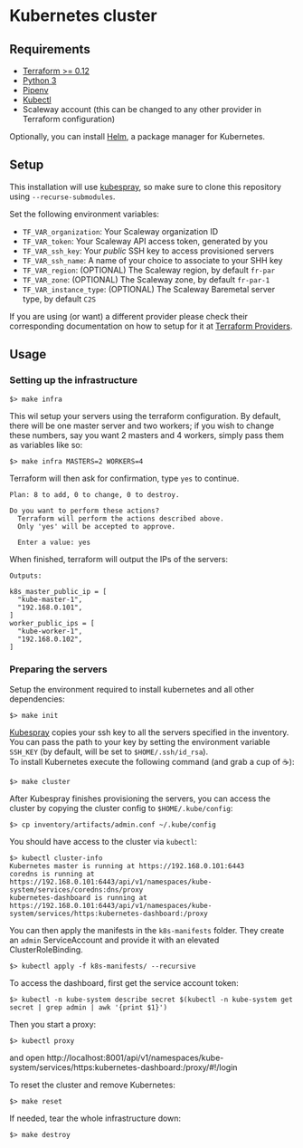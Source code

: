 # Kubernetes cluster

## Requirements

- [Terraform >= 0.12](https://www.terraform.io/downloads.html)
- [Python 3](https://www.python.org/downloads/)
- [Pipenv](https://pipenv-fork.readthedocs.io/en/latest/)
- [Kubectl](https://kubernetes.io/docs/tasks/tools/install-kubectl/)
- Scaleway account (this can be changed to any other provider in Terraform configuration)

Optionally, you can install [Helm](https://helm.sh), a package manager for Kubernetes.

## Setup

This installation will use [kubespray](https://github.com/kubernetes-sigs/kubespray), so make sure to clone this repository using `--recurse-submodules`.

Set the following environment variables:

- `TF_VAR_organization`: Your Scaleway organization ID
- `TF_VAR_token`: Your Scaleway API access token, generated by you
- `TF_VAR_ssh_key`: Your _public_ SSH key to access provisioned servers
- `TF_VAR_ssh_name`: A name of your choice to associate to your SHH key
- `TF_VAR_region`: (OPTIONAL) The Scaleway region, by default `fr-par`
- `TF_VAR_zone`: (OPTIONAL) The Scaleway zone, by default `fr-par-1`
- `TF_VAR_instance_type`: (OPTIONAL) The Scaleway Baremetal server type, by default `C2S`

If you are using (or want) a different provider please check their corresponding documentation on how to setup for it at [Terraform Providers](https://www.terraform.io/docs/providers/index.html).

## Usage
### Setting up the infrastructure

```
$> make infra
```

This wil setup your servers using the terraform configuration. By default, there will be one master server and two workers; if you wish to change these numbers, say you want 2 masters and 4 workers, simply pass them as variables like so:

```
$> make infra MASTERS=2 WORKERS=4
```

Terraform will then ask for confirmation, type `yes` to continue.

```
Plan: 8 to add, 0 to change, 0 to destroy.

Do you want to perform these actions?
  Terraform will perform the actions described above.
  Only 'yes' will be accepted to approve.

  Enter a value: yes
```

When finished, terraform will output the IPs of the servers:

```
Outputs:

k8s_master_public_ip = [
  "kube-master-1",
  "192.168.0.101",
]
worker_public_ips = [
  "kube-worker-1",
  "192.168.0.102",
]
```

### Preparing the servers

Setup the environment required to install kubernetes and all other dependencies:

```
$> make init
```

[Kubespray](https://kubernetes.io/docs/setup/production-environment/tools/kubespray/) copies your ssh key to all the servers specified in the inventory. You can pass the path to your key by setting the environment variable `SSH_KEY` (by default, will be set to `$HOME/.ssh/id_rsa`).  
To install Kubernetes execute the following command (and grab a cup of ☕):

```
$> make cluster
```

After Kubespray finishes provisioning the servers, you can access the cluster by copying the cluster config to `$HOME/.kube/config`:

```
$> cp inventory/artifacts/admin.conf ~/.kube/config
```

You should have access to the cluster via `kubectl`:

```
$> kubectl cluster-info
Kubernetes master is running at https://192.168.0.101:6443
coredns is running at https://192.168.0.101:6443/api/v1/namespaces/kube-system/services/coredns:dns/proxy
kubernetes-dashboard is running at https://192.168.0.101:6443/api/v1/namespaces/kube-system/services/https:kubernetes-dashboard:/proxy
```

You can then apply the manifests in the `k8s-manifests` folder. They create an `admin` ServiceAccount and provide it with an elevated ClusterRoleBinding.

```
$> kubectl apply -f k8s-manifests/ --recursive
```

To access the dashboard, first get the service account token:

```
$> kubectl -n kube-system describe secret $(kubectl -n kube-system get secret | grep admin | awk '{print $1}')
```

Then you start a proxy:

```
$> kubectl proxy
```

and open
http://localhost:8001/api/v1/namespaces/kube-system/services/https:kubernetes-dashboard:/proxy/#!/login

To reset the cluster and remove Kubernetes:

```
$> make reset
```

If needed, tear the whole infrastructure down:

```
$> make destroy
```
